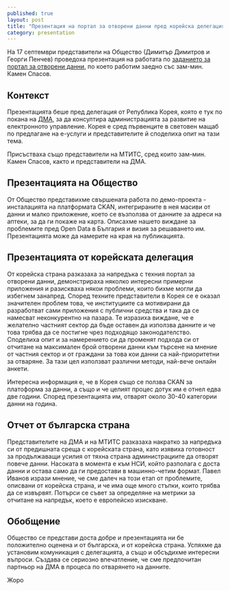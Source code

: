 ```yaml
---
published: true
layout: post
title: "Презентация на портал за отворени данни пред корейска делегация в МС"
category: presentation
---
```


На 17 септември представители на Общество (Димитър Димитров и Георги Пенчев) проведоха презентация на работата по [заданието за портал за отворени данни](//status.obshtestvo.bg/meetings/2014/08/19/sreshta-kamen-spassov-mtits.html), по което работим заедно със зам-мин. Камен Спасов.

## Контекст

Презентацията беше пред делегация от Република Корея, която е тук по покана на [ДМА](//status.obshtestvo.bg/meetings/2014/08/26/sreshta-dma-opendata-opensource.html), за да консултира администрацията за развитие на електронното управление. Корея е сред първенците в световен мащаб по предлагане на е-услуги и представителите й споделиха опит на тази тема.

Присъстваха също представители на МТИТС, сред които зам-мин. Камен Спасов, както и представители на ДМА.

## Презентацията на Общество

От Общество представихме свършената работа по демо-проекта - инсталацията на платформата CKAN, интегрираните в нея масиви от данни и малко приложение, което се възползва от данните за адреси на аптеки, за да ги покаже на карта. Описахме нашето виждане за проблемите пред Open Data в България и визия за решаването им. Презентацията може да намерите на края на публикацията.

## Презентацията от корейската делегация

От корейска страна разказаха за напредъка с техния портал за отворени данни, демонстрираха няколко интересни примерни приложения и разискваха някои проблеми, които бихме могли да избегнем занапред. Според техните представители в Корея се е оказал значителен проблем това, че институциите са мотивирани да разработват сами приложения с публични средства и така да се намесват неконкурентно на пазара. Те изразиха виждане, че е желателно частният сектор да бъде оставен да използва данните и че това трябва да се постигне чрез подходящо законодателство. Споделиха опит и за намерението си да променят подхода си от отчитане на максимален брой отворени данни към търсене на мнение от частния сектор и от граждани за това кои данни са най-приоритетни за отваряне. За тази цел използват различни методи, най-вече онлайн анкети.

Интересна информация е, че в Корея също се ползва CKAN за платоформа за данни, а също и че целият процес дотук им е отнел едва две години. Според презентацията им, отварят около 30-40 категории данни на година.

## Отчет от българска страна

Представителите на ДМА и на МТИТС разказаха накратко за напредъка си от предишната среща с корейската страна, като изявиха готовност за продължаващи усилия от тяхна страна администрациите да отворят повече данни. Насоката в момента е към НСИ, който разполага с доста данни и остава само да ги предостави в машинно-четим формат. Павел Иванов изрази мнение, че сме далеч на този етап от проблемите, описвани от корейска страна, и че има още много стъпки, които трябва да се извървят. Потърси се съвет за определяне на метрики за отчитане на напредък, което е европейско изискване.

## Обобщение

Общество се представи доста добре и презентацията ни бе положително оценена и от българска, и от корейска страна. Успяхме да установим комуникация с делегацията, а също и обсъдихме интересни въпроси. Създава се сериозно впечатление, че сме предпочитан партньор на ДМА в процеса по отварянето на данните.

Жоро




<script async class="speakerdeck-embed" data-id="bd8a6de020250132fa3d463cb3105589" data-ratio="1.33333333333333" src="//speakerdeck.com/assets/embed.js"></script>
